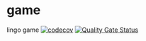 # game
lingo game
[![codecov](https://codecov.io/gh/jacocloeteHU/game/branch/master/graph/badge.svg?token=9y3DnvvdKs)](https://codecov.io/gh/jacocloeteHU/game)
[![Quality Gate Status](https://sonarcloud.io/api/project_badges/measure?project=jacocloeteHU_game&metric=alert_status)](https://sonarcloud.io/dashboard?id=jacocloeteHU_game)
